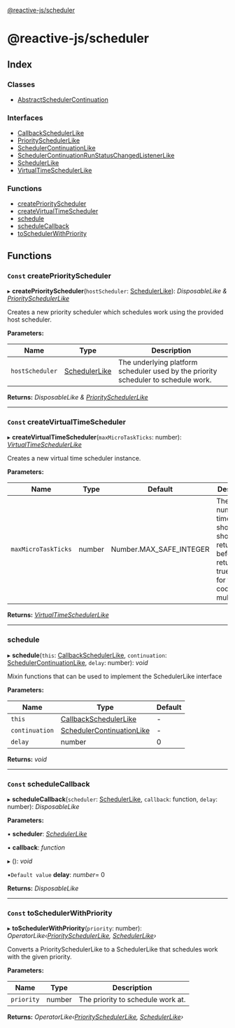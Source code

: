 [@reactive-js/scheduler](README.md)

# @reactive-js/scheduler

## Index

### Classes

* [AbstractSchedulerContinuation](classes/abstractschedulercontinuation.md)

### Interfaces

* [CallbackSchedulerLike](interfaces/callbackschedulerlike.md)
* [PrioritySchedulerLike](interfaces/priorityschedulerlike.md)
* [SchedulerContinuationLike](interfaces/schedulercontinuationlike.md)
* [SchedulerContinuationRunStatusChangedListenerLike](interfaces/schedulercontinuationrunstatuschangedlistenerlike.md)
* [SchedulerLike](interfaces/schedulerlike.md)
* [VirtualTimeSchedulerLike](interfaces/virtualtimeschedulerlike.md)

### Functions

* [createPriorityScheduler](README.md#const-createpriorityscheduler)
* [createVirtualTimeScheduler](README.md#const-createvirtualtimescheduler)
* [schedule](README.md#schedule)
* [scheduleCallback](README.md#const-schedulecallback)
* [toSchedulerWithPriority](README.md#const-toschedulerwithpriority)

## Functions

### `Const` createPriorityScheduler

▸ **createPriorityScheduler**(`hostScheduler`: [SchedulerLike](interfaces/schedulerlike.md)): *DisposableLike & [PrioritySchedulerLike](interfaces/priorityschedulerlike.md)*

Creates a new priority scheduler which schedules work using the provided
host scheduler.

**Parameters:**

Name | Type | Description |
------ | ------ | ------ |
`hostScheduler` | [SchedulerLike](interfaces/schedulerlike.md) | The underlying platform scheduler used by the priority scheduler to schedule work.  |

**Returns:** *DisposableLike & [PrioritySchedulerLike](interfaces/priorityschedulerlike.md)*

___

### `Const` createVirtualTimeScheduler

▸ **createVirtualTimeScheduler**(`maxMicroTaskTicks`: number): *[VirtualTimeSchedulerLike](interfaces/virtualtimeschedulerlike.md)*

Creates a new virtual time scheduler instance.

**Parameters:**

Name | Type | Default | Description |
------ | ------ | ------ | ------ |
`maxMicroTaskTicks` | number |  Number.MAX_SAFE_INTEGER | The max number of times shouldYield should return false before returning true. Useful for testing cooperative multitasking.  |

**Returns:** *[VirtualTimeSchedulerLike](interfaces/virtualtimeschedulerlike.md)*

___

###  schedule

▸ **schedule**(`this`: [CallbackSchedulerLike](interfaces/callbackschedulerlike.md), `continuation`: [SchedulerContinuationLike](interfaces/schedulercontinuationlike.md), `delay`: number): *void*

Mixin functions that can be used to implement the SchedulerLike interface

**Parameters:**

Name | Type | Default |
------ | ------ | ------ |
`this` | [CallbackSchedulerLike](interfaces/callbackschedulerlike.md) | - |
`continuation` | [SchedulerContinuationLike](interfaces/schedulercontinuationlike.md) | - |
`delay` | number | 0 |

**Returns:** *void*

___

### `Const` scheduleCallback

▸ **scheduleCallback**(`scheduler`: [SchedulerLike](interfaces/schedulerlike.md), `callback`: function, `delay`: number): *DisposableLike*

**Parameters:**

▪ **scheduler**: *[SchedulerLike](interfaces/schedulerlike.md)*

▪ **callback**: *function*

▸ (): *void*

▪`Default value`  **delay**: *number*= 0

**Returns:** *DisposableLike*

___

### `Const` toSchedulerWithPriority

▸ **toSchedulerWithPriority**(`priority`: number): *OperatorLike‹[PrioritySchedulerLike](interfaces/priorityschedulerlike.md), [SchedulerLike](interfaces/schedulerlike.md)›*

Converts a PrioritySchedulerLike to a SchedulerLike that schedules work with the given priority.

**Parameters:**

Name | Type | Description |
------ | ------ | ------ |
`priority` | number | The priority to schedule work at.  |

**Returns:** *OperatorLike‹[PrioritySchedulerLike](interfaces/priorityschedulerlike.md), [SchedulerLike](interfaces/schedulerlike.md)›*
